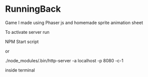 # RunningBack
Game I made using Phaser js and homemade sprite animation sheet

To activate server run 

NPM Start script 

or

 ./node_modules/.bin/http-server -a localhost -p 8080 -c-1


 inside terminal